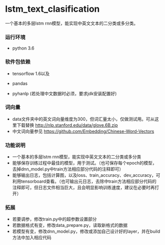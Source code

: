 # lstm_text_clasification
 一个基本的多层lstm rnn模型，能实现中英文文本的二分类或多分类。

### 运行环境
- python 3.6

### 软件包依赖
- tensorflow 1.6以及

- pandas

- pyhanlp (若处理中文数据时必须，要求jdk安装配置好)

### 词向量
- data文件夹中的英文词向量维度为300，但词汇量太小，仅做测试用。可从这里下载替换 http://nlp.stanford.edu/data/glove.6B.zip
- 中文词向量参见  https://github.com/Embedding/Chinese-Word-Vectors

### 功能说明
- 一个基本的多层lstm rnn模型，能实现中英文文本的二分类或多分类
- 能够保存训练过程中最佳的模型，用于测试。（也可保存每个epoch的模型，去掉dnn_model.py中train方法相应部分代码的注释即可）
- 能够输出日志，包括计算图，以及loss、train_accuracy、dev_accuracy，可利用tensorboard查看。（也可输出元日志，去除中train方法相应部分代码的注释即可，但日志文件相当巨大，且会明显影响训练速度，建议在必要时再打开）

### 拓展
- 若要调参，修改train.py中的超参数设置部分
- 若数据格式有变，修改data_prepare.py，读取新格式的数据
- 若模型有变，修改dnn_model.py，修改或添加自己设计好的layer，并在build方法中加入相应代码
